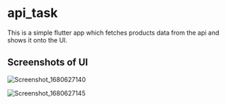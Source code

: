 # api_task

This is a simple flutter app which fetches products data from the api and shows it onto the UI.

## Screenshots of UI

![Screenshot_1680627140](https://user-images.githubusercontent.com/38860340/229863247-64711242-5e0d-4da6-9942-dbda194b10d5.png)

![Screenshot_1680627145](https://user-images.githubusercontent.com/38860340/229863272-87114318-9a78-48f5-bd20-9fca4106c19d.png)
